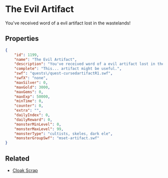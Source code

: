 # The Evil Artifact

You've received word of a evil artifact lost in the wastelands!

## Properties

```json
{
    "id": 1199,
    "name": "The Evil Artifact",
    "description": "You've received word of a evil artifact lost in the wastelands!",
    "complete": "This... artifact might be useful.",
    "swf": "quests\/quest-cursedartifactR1.swf",
    "swfX": "none",
    "maxSilver": 0,
    "maxGold": 3000,
    "maxGems": 0,
    "maxExp": 50000,
    "minTime": 0,
    "counter": 0,
    "extra": "",
    "dailyIndex": 0,
    "dailyReward": 0,
    "monsterMinLevel": 0,
    "monsterMaxLevel": 99,
    "monsterType": "cultists, skeles, dark ele",
    "monsterGroupSwf": "mset-artifact.swf"
}
```

## Related

- [Cloak Scrap](../items/12661-cloak-scrap.md)

